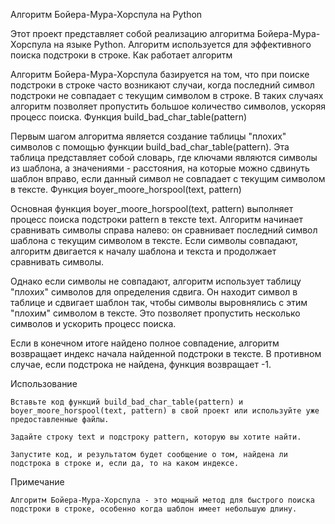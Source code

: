 Алгоритм Бойера-Мура-Хорспула на Python

Этот проект представляет собой реализацию алгоритма Бойера-Мура-Хорспула на языке Python. Алгоритм используется для эффективного поиска подстроки в строке.
Как работает алгоритм

Алгоритм Бойера-Мура-Хорспула базируется на том, что при поиске подстроки в строке часто возникают случаи, когда последний символ подстроки не совпадает с текущим символом в строке. В таких случаях алгоритм позволяет пропустить большое количество символов, ускоряя процесс поиска.
Функция build_bad_char_table(pattern)

Первым шагом алгоритма является создание таблицы "плохих" символов с помощью функции build_bad_char_table(pattern). Эта таблица представляет собой словарь, где ключами являются символы из шаблона, а значениями - расстояния, на которые можно сдвинуть шаблон вправо, если данный символ не совпадает с текущим символом в тексте.
Функция boyer_moore_horspool(text, pattern)

Основная функция boyer_moore_horspool(text, pattern) выполняет процесс поиска подстроки pattern в тексте text. Алгоритм начинает сравнивать символы справа налево: он сравнивает последний символ шаблона с текущим символом в тексте. Если символы совпадают, алгоритм двигается к началу шаблона и текста и продолжает сравнивать символы.

Однако если символы не совпадают, алгоритм использует таблицу "плохих" символов для определения сдвига. Он находит символ в таблице и сдвигает шаблон так, чтобы символы выровнялись с этим "плохим" символом в тексте. Это позволяет пропустить несколько символов и ускорить процесс поиска.

Если в конечном итоге найдено полное совпадение, алгоритм возвращает индекс начала найденной подстроки в тексте. В противном случае, если подстрока не найдена, функция возвращает -1.

Использование

    Вставьте код функций build_bad_char_table(pattern) и boyer_moore_horspool(text, pattern) в свой проект или используйте уже предоставленные файлы.

    Задайте строку text и подстроку pattern, которую вы хотите найти.

    Запустите код, и результатом будет сообщение о том, найдена ли подстрока в строке и, если да, то на каком индексе.

Примечание

    Алгоритм Бойера-Мура-Хорспула - это мощный метод для быстрого поиска подстроки в строке, особенно когда шаблон имеет небольшую длину.
